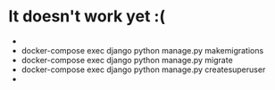# It doesn't work yet :(
- 
- docker-compose exec django python manage.py makemigrations
- docker-compose exec django python manage.py migrate
- docker-compose exec django python manage.py createsuperuser
- 